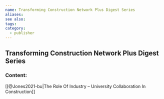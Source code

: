 ```yaml
---
name: Transforming Construction Network Plus Digest Series
aliases:
see also:
tags:
category:
  - publisher
---
```


## Transforming Construction Network Plus Digest Series

### Content:
[[@Jones2021-bu|The Role Of Industry – University Collaboration In Construction]]